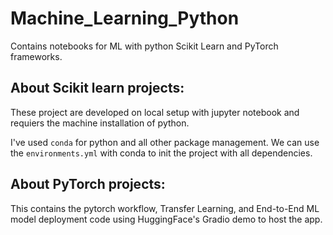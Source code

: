# Machine_Learning_Python
Contains notebooks for ML with python Scikit Learn and PyTorch frameworks.

## About Scikit learn projects:
These project are developed on local setup with jupyter notebook and requiers
the machine installation of python.

I've used `conda` for python and all other package management. We can use the
`environments.yml` with conda to init the project with all dependencies.

## About PyTorch projects:
This contains the pytorch workflow, Transfer Learning, and End-to-End ML model
deployment code using HuggingFace's Gradio demo to host the app.
